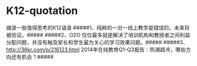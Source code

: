 # K12-quotation
摘录一些值得思考的K12语录
#####1、纯粹的一对一线上教学是错误的，未来将被验证。#####
#####2、O2O 仅仅最多就是解决了培训机构和教授者之间利益分配问题，并没有触及家长和学生最为关心的学习效果问题。#####
#####3、http://36kr.com/p/216123.html 2014年在线教育Q1-Q3报告：热潮趋冷，哪些方向还有机会？#####
